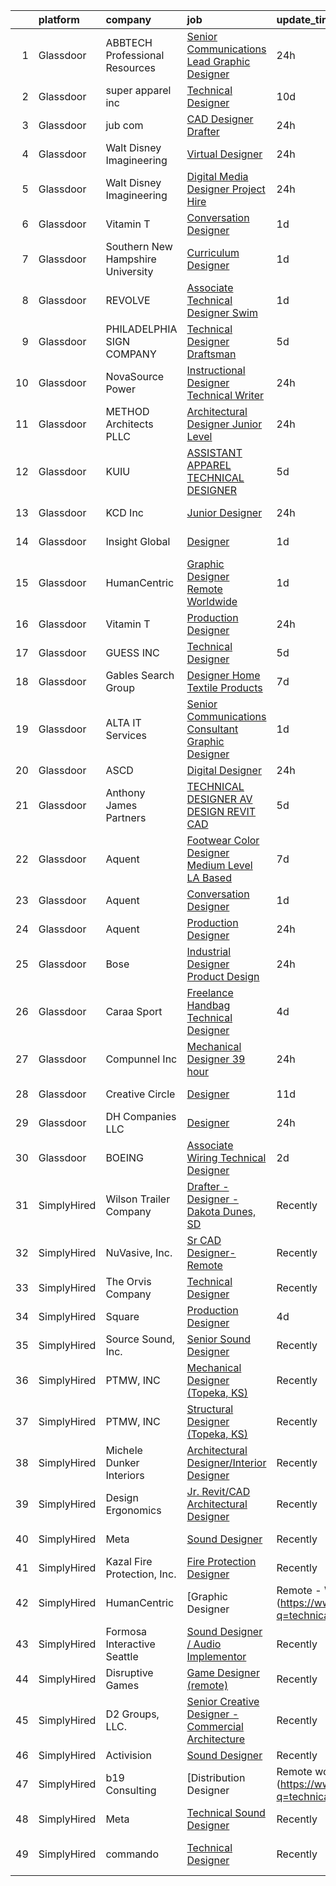

|    | platform    | company                           | job                                                                                                                                                                                                                                                                                                                                                                                                                                                                                                                                                                                                                                                                                                                                                                                                                                                                                                                                                                                                                   | update_time   | location                  |
|---:|:------------|:----------------------------------|:----------------------------------------------------------------------------------------------------------------------------------------------------------------------------------------------------------------------------------------------------------------------------------------------------------------------------------------------------------------------------------------------------------------------------------------------------------------------------------------------------------------------------------------------------------------------------------------------------------------------------------------------------------------------------------------------------------------------------------------------------------------------------------------------------------------------------------------------------------------------------------------------------------------------------------------------------------------------------------------------------------------------|:--------------|:--------------------------|
|  1 | Glassdoor   | ABBTECH Professional Resources    | [Senior Communications Lead Graphic Designer](https://www.glassdoor.com/partner/jobListing.htm?pos=117&ao=1110586&s=58&guid=0000018382f22fd0b332cd1395387361&src=GD_JOB_AD&t=SR&vt=w&ea=1&cs=1_edede117&cb=1664349253983&jobListingId=1008165673921&cpc=F4EED0218A761C36&jrtk=3-0-1ge1f4c02klvp801-1ge1f4c0f2ci2000-d026fb29a5b1f00a--6NYlbfkN0BAFTdPNIYcqsB-lW0akqYAEIi2ufsmtPIKdjDTsfmBwoWl4wwCKYIwbS3QWQ39Irm-ymTXg80v_ZE-I6NRMzILOmePiOLKZGp8TcYNkbYc0rFVsJijv6xdMvW_TK7bs0DNA7nG4qtL8MzQPSOhdF0DEcwlugzgeuYojzUepNiujQMe6BFNr53Tsq01wTqtEIkMJxhwh6VjrbXi622tHSRNq76YxiA4K361VbryDPtd-n0VvnBtckw2iO5ZUlkpDxUsFet6zS83azxKBZirXzaF5zjZJKJbfvVU9VGtxOonEGEQqq-Gk6XsqD1giQIY9y0t7aSARzuclSn-U2ku9QHD1g5x2BLurMDWzUwBrXqEIIJkOaMwK1x3Dv5dckRPjp9ysBtaex-zsSVlTNa8y6x3vXU3s2JnZa_pYmIOdD5QQ6F_zNxMGtpHUzeLlEI_el0TMCQNFwrMzx4p39AivKhwQbUl2gPxfSaEccwJPHnfIQAMVXFVm7SKW4KmSEECCdJ8SxoCB89uyhYdK1h7QtYn1c25cEkSaOw%3D)                                                                                                  | 24h           | Remote                    |
|  2 | Glassdoor   | super apparel inc                 | [Technical Designer](https://www.glassdoor.com/partner/jobListing.htm?pos=108&ao=1110586&s=58&guid=0000018382f22fd0b332cd1395387361&src=GD_JOB_AD&t=SR&vt=w&ea=1&cs=1_98e831c8&cb=1664349253981&jobListingId=1008146285118&cpc=F17331D9BECC482A&jrtk=3-0-1ge1f4c02klvp801-1ge1f4c0f2ci2000-86c4b8706e936ec3--6NYlbfkN0AZMDDE_rUF_4N9WIh4-MOWnm0nFfJ3ZxrBrHEqz_nk43ryiagCaAsvSBCAsP8IHVmwjEBUZdJ6KtHhsgTVR0I7-owHsuFvM2rL8Tscngvk4iPHg0ipyPoukRoh9OqYcViVSHQ9MNGIxMrFtPqpCYVLIU9GtjoUT3p278QQMwDZnPE8nHD37B0SLLAYzKvoTaX1Z_t7_1wHi-QSQrGWBAEfvMmFy7P8tCysNnVj8fU7AoARDEA6MBDJTpgh03UVPv-CbJcE-CU2T5AcrO25coGZfOTJuXz4V2AgplcL1hMuxMpbPmCkDWSU1AdpR6od1vAQe45BbjIHdOPB0rgJEfU4GVWQrlzO5tBizIP1LQNeYt_XBDlkZSVagmh4lQRbPRJ-2FAlR9d-nxis47IrsaKO47_EwGtaxicq1nQi816eRth_avrqP_rSLnLyBSJ4I59kMjVTO32cbgKftUfIGRvoJkAFHEop10xdz8QpxQoJ6ctrsSFYPE62pbGnPXIeBpo%3D)                                                                                                                                                           | 10d           | New York, NY              |
|  3 | Glassdoor   | jub com                           | [CAD Designer   Drafter](https://www.glassdoor.com/partner/jobListing.htm?pos=125&ao=1110586&s=58&guid=0000018382f22fd0b332cd1395387361&src=GD_JOB_AD&t=SR&vt=w&ea=1&cs=1_546b7ddc&cb=1664349253983&jobListingId=1008165061015&cpc=FB7E4A1762AE5BEC&jrtk=3-0-1ge1f4c02klvp801-1ge1f4c0f2ci2000-e3a903bf24d15a15--6NYlbfkN0D0ff9e8Lfwlpl5zGbQmpn59AL71QmFd7VKOAnfyjZzp5sdngV8WPgYe0dov1m7Y2n2UAiDsOQPGA7QctU3bz195l8ckFJFx0IZ65ef60wNqJJ8Vt0Xp48a7ybOl_DzvUtDbUH7Hk-B3zHMK1FZvd7CCkRNPgLnu1SZgHsAygYGpeRrnoH6y5S1hamICa2MPnZtXVuJIHip0PsZ8Pme8sBRpWKefkZzOong8mfZZkMxFYh5ETWt6Ps1PNdmwPlrFH7aOZ6-VDtJFKe66XIjTTu6QvfN0O3xdYe_59UDlGvF6M3VsP6iQQU4sUC0Skwhm_fHbyEOXSh0KZJQvFjfGU5EJpIclBqaHHtNmd2TdXHOO2q5G0wnBFEH_3UNOyC8VGyTbT5yi4tMcdUEu05qBeLanhPbUcP96M_bH7deYELE52jGFv8ImOUnOHH2wC4J-3lspFU8PGmBGwxso_OpTcRQH32noGwCI9kOHmSRnQrV9jqY8EEXTZuZ)                                                                                                                                                                     | 24h           | Reno, NV                  |
|  4 | Glassdoor   | Walt Disney Imagineering          | [Virtual Designer](https://www.glassdoor.com/partner/jobListing.htm?pos=103&ao=1110586&s=58&guid=0000018382f22fd0b332cd1395387361&src=GD_JOB_AD&t=SR&vt=w&cs=1_636628f7&cb=1664349253977&jobListingId=1008166578921&cpc=1CBFC3E34E2A31FF&jrtk=3-0-1ge1f4c02klvp801-1ge1f4c0f2ci2000-8598d7736d75d682--6NYlbfkN0DAFTyt7pbDCC2JPO79CSdi1dIb81yjczP5qsKcZIxgiYm3-7g-689UDqHItQTwke_abx65ZnQV8OQdVxaJfWLzG-eeLHKeMmhzuzfkwr8Xz5s2vePr0JSjBp4cXuP4Ijo5vEOQ90P5iHE25K7u1Yjtq3Ln_sC5-tmtmt-ceQEbn9cQZzFE6hxrkWYjM5Wh2NRb8Z6gwJZvo3DGEFfbYwdxusfaGRbmrHEXLH3TUqSbGlg-NMBWNQFDbwWC_OlMlHoLinhHxr0UkIvEprSGUMYmhZ_GJ7J67S0s6s-HVEQZMHYpvlmQdY73koqxXQk7zcXflmkhtiwBYFaZ8CRwP_sGdTPkgCF-1YrzuSM4Ga--1-avRy9ek3BUXxvPLbRSLYdJdOl3HhTRZcCfpX7LmquIcx3-YrutS1ILhJ93yv60iNiOtxOgfrppEp6De7YMFAg%3D)                                                                                                                                                                                                                                  | 24h           | Glendale, CA              |
|  5 | Glassdoor   | Walt Disney Imagineering          | [Digital Media Designer  Project Hire ](https://www.glassdoor.com/partner/jobListing.htm?pos=109&ao=1110586&s=58&guid=0000018382f22fd0b332cd1395387361&src=GD_JOB_AD&t=SR&vt=w&cs=1_ed113092&cb=1664349253981&jobListingId=1008166578930&cpc=155EB9D5185558AF&jrtk=3-0-1ge1f4c02klvp801-1ge1f4c0f2ci2000-25d78180e5fb48cd--6NYlbfkN0DAFTyt7pbDCC2JPO79CSdi1dIb81yjczP5qsKcZIxgiYm3-7g-689UDqHItQTwke_abx65ZnQV8NFndmNQWQfJtPnuOqwFxANSRgZ1qREKPwfcDc1c7zchwau4Sh-xVRcWcLbfvz1wjOMjiX8ITCGj3pIUxe-LAYSJRYgK6uIVfHFlrubSSKO71UYfL2gtp3J526vB3S4UJWvLKKT832dTWLhBv2ph3JaypaZrg4AH76xlC1tUyh1cKolp3GqaLU0Cnh2LJ8IsNUtLYjXGRbtt_UU4IGU35ERN4tOku6K17OsNcKc6IAhUmg8mHonOXC7wCP5RW8OU4LnJatE910-jlGN3mwwIYRE1L8u_Dqx6frXa9MEgn7_zyz10qc2iHiAPYnli0VZXJo1Q7SKz-QeNK6e7EwnNIcyaq9CyEC1QkvRysc-ED5XRkwClechRWLA%3D)                                                                                                                                                                                                             | 24h           | Glendale, CA              |
|  6 | Glassdoor   | Vitamin T                         | [Conversation Designer](https://www.glassdoor.com/partner/jobListing.htm?pos=119&ao=1110586&s=58&guid=0000018382f22fd0b332cd1395387361&src=GD_JOB_AD&t=SR&vt=w&cs=1_65700cbe&cb=1664349253983&jobListingId=1008163730949&cpc=F41FEAB56D215062&jrtk=3-0-1ge1f4c02klvp801-1ge1f4c0f2ci2000-ae6cdf7713c88358--6NYlbfkN0DMrcEu7yrtATojKJA7cEzGQ3FdRGWLh0CZQInL4ECGI6k5tN82kdM0OKoro5eXmjr0Egey8sO2PhY2xY82GxfeKBbCBRkiTU8GK5VoQh0aCGFbb9uZt0UBtSenTLcmOpkotlovVQH_vW34hZ4ZBtorfOB8i7N64CORTKz9UWq4zZHmCPX8oAYezatJoVN1oiSug1TWSQJlr_yi_-yA1JyefzVCQb8BpNj9h2Ne6dXaQktoFjCKKgrq1gCqKVinZrTOBk6f529FKiE24OiONh-5byxRq0IS_pjIpmNdsgGDgBJ4mrQjMW8Nbpc8obUP01jrMvsiZO7af5wouEVdAhscheBE5Aq7oGasv1B6tLqFxevbxWfPJPFiO-68hE6wKQKQRXFsN0jtlQlMY-CWPw5SiMOO1Aer-sD-szubAZa2M8je9yAIoqLFg8oWuFhh2T7Bz61oY4RriXN7KxH9CgpIvNauCNv26-mm5grDvOqA9Q%3D%3D)                                                                                                                                                                               | 1d            | Remote                    |
|  7 | Glassdoor   | Southern New Hampshire University | [Curriculum Designer](https://www.glassdoor.com/partner/jobListing.htm?pos=130&ao=1136043&s=58&guid=0000018382f22fd0b332cd1395387361&src=GD_JOB_AD&t=SR&vt=w&cs=1_fb979a3f&cb=1664349253984&jobListingId=1008163267724&jrtk=3-0-1ge1f4c02klvp801-1ge1f4c0f2ci2000-3c4bb9bb196c5060-)                                                                                                                                                                                                                                                                                                                                                                                                                                                                                                                                                                                                                                                                                                                                  | 1d            | Remote                    |
|  8 | Glassdoor   | REVOLVE                           | [Associate Technical Designer  Swim ](https://www.glassdoor.com/partner/jobListing.htm?pos=127&ao=1136043&s=58&guid=0000018382f22fd0b332cd1395387361&src=GD_JOB_AD&t=SR&vt=w&ea=1&cs=1_2e8a7dea&cb=1664349253983&jobListingId=1008164183655&jrtk=3-0-1ge1f4c02klvp801-1ge1f4c0f2ci2000-cc3d565345d5fdc2-)                                                                                                                                                                                                                                                                                                                                                                                                                                                                                                                                                                                                                                                                                                             | 1d            | Los Angeles, CA           |
|  9 | Glassdoor   | PHILADELPHIA SIGN COMPANY         | [Technical Designer Draftsman](https://www.glassdoor.com/partner/jobListing.htm?pos=102&ao=1110586&s=58&guid=0000018382f22fd0b332cd1395387361&src=GD_JOB_AD&t=SR&vt=w&ea=1&cs=1_f91f766c&cb=1664349253977&jobListingId=1008156585365&cpc=328097CF308554EF&jrtk=3-0-1ge1f4c02klvp801-1ge1f4c0f2ci2000-b2e04bd5f34bc35f--6NYlbfkN0BBGG9LMNqL16EzDx9S3nKk4b6IwprgSJginr0DZD_oW3LpRtTNiygc8kRx4cxyPxYBaJGnRcfLletCwwb2QC9OHIhZhhIVYshzkb9YiE8lO-4ceuiF-0KU7pP6e6KXbnpyjT818TB9YOJ7TuPSjKk8VZg3Er1mpfroqeJi3-TQLq2_mp6k6wGauLKH7g0w7uRM9nOF1pZVcTS0X5ERlIzB9KgaA3vpOmw1siSEUgNcOfipeZVogIHLCeKtkgERZbSgwYNCsxONgAHiK4Hk1-95a0eKd2YMr1WAata3Huxs39hgpaBIyeS3VyPtygBwRVQxdVjJV9szc0f75lGrSKKvqSgzmM790IeAlHSApubguQg5VGHigeoU46lYR0xPgr1zAfDg1zR7yoSbV2Su534DrUV23MtdzxKO9VjgDFsQatqyqivAsjENwM3-g5JsSAmwgboMCJhpzrWutWu3CMzkHAFQo_7gQT2STMdwi-8bDS145tVNn1PY763OYVePGQcQkvcU8eoCNEJ9qAMh0Q9-)                                                                                                                               | 5d            | Palmyra, NJ               |
| 10 | Glassdoor   | NovaSource Power                  | [Instructional Designer   Technical Writer](https://www.glassdoor.com/partner/jobListing.htm?pos=123&ao=1110586&s=58&guid=0000018382f22fd0b332cd1395387361&src=GD_JOB_AD&t=SR&vt=w&ea=1&cs=1_d19aca31&cb=1664349253983&jobListingId=1008165061111&cpc=6FC5BA77C9A4CD78&jrtk=3-0-1ge1f4c02klvp801-1ge1f4c0f2ci2000-a3c386ca72f933e9--6NYlbfkN0D0ff9e8Lfwlpl5zGbQmpn59AL71QmFd7VKOAnfyjZzp5sdngV8WPgYe0dov1m7Y2n2UAiDsOQPGBVOcE-SruxV-oRJ3kweKGKULQZKgBqGNKTy2ZYh8hQg50zP-KK6RJV3-XYzn85iePs0oBKAdsZ-j5i2YhC1vHXx5r2brgRRkfOp7R30SHaF4LQwCOunHm1agLThXxbp9BxBWDbW4IJKV2KnLrI7kPs5RgRaaO0NvvFjy4nmXllXUDexW8w3j-X_f1oMYUFakVFGJ8cVMUS_qe7WnxcG1Qw2aOFMaZa-t0XWLsOyEV8Q_VHJvamXDRrgQ6cyL1qBo5TCG9K8-1gd3H3yHiOYxc3jVyqDgmVndXx77hqa_Wmo64yoD2D65Z-wf3WvWyO_42IJ7gyycUxjs8cVZiBbdBzzlY7eEKf8d4gdsatRIGVv-zvjTyIMnpJqg1GAwglVewg0YjPhRWIiqi1cYYRyFvZB5tQ2cogViHxPvHs0gr6j)                                                                                                                                                  | 24h           | Sacramento, CA            |
| 11 | Glassdoor   | METHOD Architects  PLLC           | [Architectural Designer   Junior Level](https://www.glassdoor.com/partner/jobListing.htm?pos=107&ao=1110586&s=58&guid=0000018382f22fd0b332cd1395387361&src=GD_JOB_AD&t=SR&vt=w&ea=1&cs=1_8ee74121&cb=1664349253980&jobListingId=1008165302403&cpc=FDA93C03AE7AED37&jrtk=3-0-1ge1f4c02klvp801-1ge1f4c0f2ci2000-f9dce6c78ba47d22--6NYlbfkN0CO3DEfAY9A68AIVwcxeRGvQUfeLcLgbZIyCfLEHxv2SRUguGQXX01tUzENjghuhaQHQuA7KkMCqbvHtt6pqHIQQT6og5MPzlZ_kzal7oTMeoRhvxRx0zTISGet1tqd_zCozlq_F1wPdSktW57OBvqQPerhuNmfKO-sVgu6iaFQ-nnb0RbS8hEShM3_Stgp9dVxko3TAuXIIMokFEWywBYLTjalA1_-4XkkFTnmpMxhIqEEpCDJ9gI8zvn8fHndYMgs6xlCNCcgzM07ffHdunhYYpYn48QB_U2mVZZZQ25PGEmXvQ1j0q6DAwGBQElfC0AGw74y61-jVarTtMjp346vGsTi3QA6TkfzGThfj7y6C6CyKf3M6Jhc8jVf3sfs1d0oEy9rwyFjBPrR6Z7TlgnO9uuF-zhIrj5zmgoRcq45r1j2horl3AoMXReBmTorBLu3AqTqm5vyYo6chZFLXIAw25JcAsgVPoWaqRlgN5z4oZw5qk1vhkPlQxrdGtneUIPLC4C9Z2Weig%3D%3D)                                                                                                                          | 24h           | New York, NY              |
| 12 | Glassdoor   | KUIU                              | [ASSISTANT APPAREL TECHNICAL DESIGNER](https://www.glassdoor.com/partner/jobListing.htm?pos=101&ao=1110586&s=58&guid=0000018382f22fd0b332cd1395387361&src=GD_JOB_AD&t=SR&vt=w&ea=1&cs=1_a192bdb1&cb=1664349253977&jobListingId=1008156938904&cpc=EEDA50C5AC71715C&jrtk=3-0-1ge1f4c02klvp801-1ge1f4c0f2ci2000-9251b95ea68cdca2--6NYlbfkN0AtlW_omU2Xx3W-19HQ_drmTKCWebiHnmA5lS5PDL5G8X9TJvUzwkz5gXja0zlbcDD8VuoJakzVRmFD0mGEqr40asENITrfcTXGv57OJVJjXx2fyOKmucK-kofRM-q0mVTP0j5UV3uI4upqWJ8WkeZ-5FAM2zWMhlJjWDWFAi0PPHDELKB4kHK8xz5sK66acBOYc4uDcJT92bi__Uwda3ZMF9BBrrFjYtBrkfo8j2bSHCc4lKEGQDFlo8Opn55zXpbN0AM4rQTnM9TonlU19pkmjAcCj4xAdRnH0oIqDe8zgCgaoGUZYzCedsBTp3yoKpVbsDZJ3w1AdpsAjJsVQ5do10mhNCcSA842nM9cWdmQTE9ffC8BTloCfkCDqxaB2_ONvYU7fg-YMQyKsDzEnk0eUHqB3TDwkOP4MokIgx4nS4d3dhJ8SxCP2KgtaLQFWdk-9dQfrmgdHuPwsZzC2VPg6JIJAioi5CxOgKeybF5t0GqCsm6yd3W4D_IG5cV7Ugz5AvXrnND4Sf4vlpykrPdQfZcaoqlIm3Q%3D)                                                                                                         | 5d            | Dixon, CA                 |
| 13 | Glassdoor   | KCD  Inc                          | [Junior Designer](https://www.glassdoor.com/partner/jobListing.htm?pos=129&ao=1136043&s=58&guid=0000018382f22fd0b332cd1395387361&src=GD_JOB_AD&t=SR&vt=w&ea=1&cs=1_37529bd5&cb=1664349253984&jobListingId=1008166297498&jrtk=3-0-1ge1f4c02klvp801-1ge1f4c0f2ci2000-a6248765106b541b-)                                                                                                                                                                                                                                                                                                                                                                                                                                                                                                                                                                                                                                                                                                                                 | 24h           | New York, NY              |
| 14 | Glassdoor   | Insight Global                    | [Designer](https://www.glassdoor.com/partner/jobListing.htm?pos=120&ao=1110586&s=58&guid=0000018382f22fd0b332cd1395387361&src=GD_JOB_AD&t=SR&vt=w&cs=1_95e94e9f&cb=1664349253983&jobListingId=1008162777282&cpc=8795CF9063CD573D&jrtk=3-0-1ge1f4c02klvp801-1ge1f4c0f2ci2000-1938d15724ccccd7--6NYlbfkN0BKkHZu3wF05EeDimN_p6sYpKCMArvwa95YdH7UpkaBCqc7l59ErwqcmBgkDtjqpj488kTjMOe3LJ2Xk0q-ZuUc64BeJkyZ4CppUA-KRlEzBeTZ4Y0orKKzr2yHNBQKbBg6sK3iVqQ-U0-lAC8FmDNO1kKC62wBwbI-ZKobwClBmbivVpbxQz2tpqlxTvUza9YHpNjXBoSYPl3dqx2iVn8_lWRDi5Df_rzRub21ZX9E_W68qo6s3UqXh1j6Rfm2JLulipbxMoMddoWq42Qr17L5rhzLrCgK2BD46ZM-wdiD2DgTI1Mub535C2kymRrtDm77NsvBKUAhWCrcIMiMmTxmqiy6cisrqyQXgAw358BVE3hY1vSJmwHalFQBmM9aTWJzTqty1xJWbStU3okzXxr5epAuRURdylHL1ZF6O9U688Iahi12gphZvlkTylAB0T2s7KTu-QGZ3ZuBGtr9RVVh4C12mdU_jPRNxH_ax93-Fe31svGimK8l)                                                                                                                                                                                        | 1d            | Auburn Hills, MI          |
| 15 | Glassdoor   | HumanCentric                      | [Graphic Designer   Remote   Worldwide](https://www.glassdoor.com/partner/jobListing.htm?pos=126&ao=1136043&s=58&guid=0000018382f22fd0b332cd1395387361&src=GD_JOB_AD&t=SR&vt=w&ea=1&cs=1_27d0f91a&cb=1664349253983&jobListingId=1008163326943&jrtk=3-0-1ge1f4c02klvp801-1ge1f4c0f2ci2000-e513657ab4d43338-)                                                                                                                                                                                                                                                                                                                                                                                                                                                                                                                                                                                                                                                                                                           | 1d            | Remote                    |
| 16 | Glassdoor   | Vitamin T                         | [Production Designer](https://www.glassdoor.com/partner/jobListing.htm?pos=113&ao=1110586&s=58&guid=0000018382f22fd0b332cd1395387361&src=GD_JOB_AD&t=SR&vt=w&cs=1_d3fa2a29&cb=1664349253982&jobListingId=1008165450947&cpc=F41FEAB56D215062&jrtk=3-0-1ge1f4c02klvp801-1ge1f4c0f2ci2000-dbf633c70b466d27--6NYlbfkN0DMrcEu7yrtATojKJA7cEzGQ3FdRGWLh0CZQInL4ECGI6k5tN82kdM0OKoro5eXmjpTRpKhjqEk3NYjrw84Bxaj4pWMIlmVsfJVhfSZ5YagtVBYc1TX99M9RszaF2iIPrsNqc7ScS9D_AeA32xnZhyiutktCSYhNmuSTt-OP4YxT-Qdks2ofn-SPP4uVoSSPD-8IwQ1JmjYo62FmmTftU_LfbAv8nqCxbU_0HRVYnl8j2xKqQXz6nDu55qNcKPJ4-SrlZ1U8HRlAL8eWC95f4pEVXrlFH1wp7Jd95tgnbR5qrEx4JTcXiuwIewtTh-4bp8dfPIBcWXCPgeUkSueiPonI3pDL3nv3jYXic-My4ZwEkFb03lRzifCKm9mpNgM7GMx2kftWumY9mRp71LzrTNZcAk59v6rz3bht62FW000S6x4CJ38gbd_a79UPZEo3M3Y_jYpU9mbebquibf7oqrjXXpwIIaObmrDbmPdEsbHyw%3D%3D)                                                                                                                                                                                 | 24h           | Remote                    |
| 17 | Glassdoor   | GUESS   INC                       | [Technical Designer](https://www.glassdoor.com/partner/jobListing.htm?pos=124&ao=1136043&s=58&guid=0000018382f22fd0b332cd1395387361&src=GD_JOB_AD&t=SR&vt=w&cs=1_5746fa22&cb=1664349253983&jobListingId=1008156970188&jrtk=3-0-1ge1f4c02klvp801-1ge1f4c0f2ci2000-76e42caffd57fd27-)                                                                                                                                                                                                                                                                                                                                                                                                                                                                                                                                                                                                                                                                                                                                   | 5d            | Los Angeles, CA           |
| 18 | Glassdoor   | Gables Search Group               | [Designer   Home Textile Products](https://www.glassdoor.com/partner/jobListing.htm?pos=116&ao=1110586&s=58&guid=0000018382f22fd0b332cd1395387361&src=GD_JOB_AD&t=SR&vt=w&ea=1&cs=1_92ee7f14&cb=1664349253983&jobListingId=1008151473827&cpc=A65DF3A704A48F9B&jrtk=3-0-1ge1f4c02klvp801-1ge1f4c0f2ci2000-8de9e0bb377ea1f4--6NYlbfkN0CZ1lEuAv6jxF-3oHFcpaf0lR-C2BPOLpDOrJR7xrRNgVUCVNy30M80NEN6Thl85oy6-qBvR_XrTEgOr2Uos0PyX9Z123564ICIw1dqp2aDe8C9RZRZoiTtK1PbvVpYgFvQYie-TR4Z_fmI5Sby56iXk--KvA8JI84On7Y4RqswUhbMuXklCO6pQiw-h8v7sMPPvuDlIhKhBk769ZZfHQQ5VxPSHAj0VnqMkfUDvF5QoSqWfZHcunEPydAGUXfqa8K9KgPQ_3G7IB5E4LUTyxer8hl6_7wZO1Uw4E_pzgH79apfi11__SHAAL8wRomfgxUABajwKLKbv5LiAErx4ptL9vJvRcdgNW2FgrejXc04a6CUgSrHnwnGQ88QKBlWI5Y_YjnOqHrY0GYTJRGvptPlYvW-_ITlpX_CmbfUVw5GGp2ESapKDh6WTwIvbtCINT-PIzxYAaMvAscU4K5NSpkYkibHWSjkNHmXfllrifopvGR3PFGLFtrPgL2p64h_FDyFsdFkluMh6sCdZj23vnQKuy3Y4FruSxpOwjcRObiRxQoUuofsv2KwGHlMQGSd2xo%3D)                                                                             | 7d            | New York, NY              |
| 19 | Glassdoor   | ALTA IT Services                  | [Senior Communications Consultant Graphic Designer](https://www.glassdoor.com/partner/jobListing.htm?pos=121&ao=1110586&s=58&guid=0000018382f22fd0b332cd1395387361&src=GD_JOB_AD&t=SR&vt=w&cs=1_59c140a3&cb=1664349253983&jobListingId=1008163285236&cpc=9908D8D4413DBB8A&jrtk=3-0-1ge1f4c02klvp801-1ge1f4c0f2ci2000-1d5b542ba3d6d2db--6NYlbfkN0AXtvPDqDev6liskt-h_3vAUEMM26GmMOlWYCAn-kvNiXTWhOpXUsJAjGAig0pzkva2CAvqdYPAC-VGIwk58p0vFaUtMd9MoqFsTodKlnuJMiV-dHGdCEQ8fEVcg3hGsnjErAQd1hZ_CpTHUCynDR5YcZ5g96zrWz7VevZ8J-KjLnbe7jwzJ9g7xbdSVs2dWmihvdvSGrvpfxsf5Oz5lXgMwUQfKok9Ktyik0zHR929Se0csGmDi2OpQsWJRt_9qURsHwBK7kzP0Yow_324d_HzvbD3o8fXvGQawnnPJvMeuWUB-oXcogNMP4oX7Dt8H9lgK-ssiYL9w4wsvghy99USK6INlCO68crJ1pE-d-Eo-pKARAtXxWAhykL5jYm3yxiODntXcuGMtANmOGmb0R5WRgnd95g_vuQwYcl92ELwKXaIBM23FpS958V2TkQOCfnjFOh7JWxfIm6A2NaCqzA_Xf1DpE5SWKA6Ov1_QPLV09JOXJcWxBdyCpSurhrHrX25Zfgs45zzs4Nq-uUlx9gfb81yFGgDyJ5e2n05CHsCfeobRyDKMnURpC_0GBMJA1EH7xofTY86xXtzUClXCmulxlDmJORFveG-30oU4pj1eccG6kITXVtSTgNHxq8Evxw%3D) | 1d            | Herndon, VA               |
| 20 | Glassdoor   | ASCD                              | [Digital Designer](https://www.glassdoor.com/partner/jobListing.htm?pos=106&ao=1110586&s=58&guid=0000018382f22fd0b332cd1395387361&src=GD_JOB_AD&t=SR&vt=w&ea=1&cs=1_b5d7560c&cb=1664349253980&jobListingId=1008165735144&cpc=48B9F4758953335C&jrtk=3-0-1ge1f4c02klvp801-1ge1f4c0f2ci2000-1ac091b486338562--6NYlbfkN0AY4guaBc_odNxnJHTncvfwFu86WvDwtbc_K-gSZc1x5MVioGHhmspAcU0hc-6v10Q31IDYtf04u9GRbV63ByNsA2Q7XqQLxT6y0P9KYSEHYYlpOE5leemi_b9fFdkYUZHEqz1Wku0I9T2vxvv-_gdcpaC4eaO_PsqLsdwlMUHwdX5sf0z35_dRnA2oij_nepteUtGYffl_dKZ_sEAHeDtb6nBi2808Rupr6eyhcTfMoJn9DSkzm7_iIdaIvnUNEWtwWksHiHgOgtUthnMBl0iQ5-TX6DSEDHPvA7Q1XCUcBZMsTMRUMo9F14Wlb1NhPfwFEM4PHWEO4_S6OsFnDacu_t05_3jEewEJ1Zk4KxFatVT_1QuDFQEvdLbF6WVgNvVVNN5dtxUI8NDsXKTCZzeKyIpbQ3EWW2RYFK2Z6UVR-uMWUoOOu5420wVbVBL2wu9iMzCT8RQMY0vc115GzaJ_aWN6OYyIXTyeDJoWM_HFaS9eQnnazICeucP4u0kQQwJnwlLs23bVEQ%3D%3D)                                                                                                                                               | 24h           | Remote                    |
| 21 | Glassdoor   | Anthony James Partners            | [TECHNICAL DESIGNER  AV DESIGN    REVIT   CAD](https://www.glassdoor.com/partner/jobListing.htm?pos=111&ao=1110586&s=58&guid=0000018382f22fd0b332cd1395387361&src=GD_JOB_AD&t=SR&vt=w&ea=1&cs=1_9a9fb179&cb=1664349253982&jobListingId=1008156846454&cpc=47CFDC01B3F81FAC&jrtk=3-0-1ge1f4c02klvp801-1ge1f4c0f2ci2000-4e4ff46551c44c9c--6NYlbfkN0DROSrv34Jk2zQhZijQsDnd00-vWfWRvGJlNk1lx3O-5QfQfbpW_0r-xuzy2v8bRwWw0oGxG2t78MdhC3nOHI-NaeHjZZliCwloy-0CbQbt5uvWw06Fsc-wswcl8olXaKl5kSW5p2vfYg7ckq1YZW2h7bZfy5rgSSg7mekuHgE44keEqzyC49gevr6SirqkYTKIAmlvvgo1XN6G3l04NI1XTBOoVnzleQ580m-OpkgS2_zGUvVwaeLt2f8xtEQ05S1ZTVWeNHtDuDqGksVrVcfUSHlIOFUdxYm_nYvJlwEo_uGZyy7W_wqjyLLs7IOrMVN2XZScYx8mi2C-aM2_JWi5_hG0wm0wc7_ugJ2C785wVnhejGeLH1mQSJg-MQFhBPMZJzQO04-kGl-YxPSxMLSnzoDwWJfdlpDuRWr4CWdvB73jNp2IlMIdE1wWYd4yaEOGxR_tCXzTjnF4OTR8X9U3igHfNpIM8tvuUCvfMlWuk3RiBEQXk4yCE_nXCYt5NZe87EGgOOQnCOxwV9C9FZj5)                                                                                                               | 5d            | Remote                    |
| 22 | Glassdoor   | Aquent                            | [Footwear   Color Designer   Medium Level    LA Based](https://www.glassdoor.com/partner/jobListing.htm?pos=122&ao=1110586&s=58&guid=0000018382f22fd0b332cd1395387361&src=GD_JOB_AD&t=SR&vt=w&cs=1_602a7125&cb=1664349253983&jobListingId=1008151883831&cpc=9908D8D4413DBB8A&jrtk=3-0-1ge1f4c02klvp801-1ge1f4c0f2ci2000-7407ec425a42aa4b--6NYlbfkN0DMrcEu7yrtATojKJA7cEzGQ3FdRGWLh0CZQInL4ECGI9gD0Wolx9R2v-Aex0-GK07cSBnfUszu2NBaZ2pUOrPHqSjPf1KeCwUwpdYfPOKo6XlTes7f7AQnSw9lOqJ81wBtmscPnWwi897v17l6dXh-ez0ylwcF_nkhE8OaDPiYKP4NbsCQtlbjg9TzegnXe00--EytlmRqLpwCUrh1OaqQ3CZSJLj9FCRWZhMWQMa3nWpD23tEyBMMxE8PQmchXUikBq1degErFNgApwdpOddqIz4p5GhugevauoDAY7avXM0-3YiTqCHUok2wz7YaTs1dFyg4Xiqe3l4sUT6wYsW_x5PrZreopJZjKa8YCWHYaEdoGgdT8r4QXHaJVAIXE9mWAZqbjnKVRMbXECN7FHEWvxR8I3Zz6nXcwJ4sRLAKa6s1i8sQ4M0VHxvW_vro5bBSOmi6evsPHQ%3D%3D)                                                                                                                                                                                | 7d            | Los Angeles, CA           |
| 23 | Glassdoor   | Aquent                            | [Conversation Designer](https://www.glassdoor.com/partner/jobListing.htm?pos=115&ao=1110586&s=58&guid=0000018382f22fd0b332cd1395387361&src=GD_JOB_AD&t=SR&vt=w&cs=1_b81b1663&cb=1664349253982&jobListingId=1008163777472&cpc=3BA4CE39D5B5DEF5&jrtk=3-0-1ge1f4c02klvp801-1ge1f4c0f2ci2000-c9051f782411d665--6NYlbfkN0DMrcEu7yrtATojKJA7cEzGQ3FdRGWLh0CZQInL4ECGI9gD0Wolx9R2EDT7B77c2cTGzWquZTsTVFBW-PhPLvr7JZC5WuhadUs_UNhMqfmGXKq8BNYKoGlCicMfOyCERHY12As2BK4hg374rKwCLTaiBIGf1EtQ-LUDKr2hBZQf49sGPixJk2N-8Hjoy9zYzmyhwI3Kv-OXvp7Pr2HkwFNE1-CLpOz9sscgZPQxjnik0Y0biEv2AyMhbDtG7P2zJ15A8gIvO0W9Pls1n7HZOpwzbnIXAF5bM7jnMP1pCoUAIZ5l87bNU1xlw5kEDnRXLYhFFjzovi2DWErobc1YmmmLGEolNpRIlfB-4uh2I7s6lhe4OWrtdHf3zRdyqdXcVDjVOLLFY5vMRS_ITkVLBzXDfEn8oQ67W0PHdE4ZuiSYuZ-SAfgLlh-IyCWtvmjk5uQ1NtU7Yn8FIwU_AJtHm6YN)                                                                                                                                                                                                           | 1d            | Remote                    |
| 24 | Glassdoor   | Aquent                            | [Production Designer](https://www.glassdoor.com/partner/jobListing.htm?pos=112&ao=1110586&s=58&guid=0000018382f22fd0b332cd1395387361&src=GD_JOB_AD&t=SR&vt=w&cs=1_5bc8fcb0&cb=1664349253982&jobListingId=1008165513623&cpc=3BA4CE39D5B5DEF5&jrtk=3-0-1ge1f4c02klvp801-1ge1f4c0f2ci2000-4e2cbfb787b713da--6NYlbfkN0DMrcEu7yrtATojKJA7cEzGQ3FdRGWLh0CZQInL4ECGI9gD0Wolx9R2EDT7B77c2cQnWZfX4xuKjXk7bZWaP4wr4jXUu_ca5UdQzin5VO65kX13FK7fnUJh1CrlcCV1zDONrc1dzlWHCfyrvGqsRpcWmaxmx1jM451YO_rlRToBYertAP6WiYvzOOzeT19krd-8uWqgaCwSAGOgN7eXuVG8jmtHxnNhPjHXYQ-mdnSYjdAsZL_LNvFs7hJ8-wt2krzjfSSMN66k9srRSzWQC-t3UXQdmuBysXRUJfHi5kOonxZcYc_kWTvSz4ylr-jHoL4q6oNwOYO5qEaPjmV4h_pj3IXG5x2ZwqFzmta1GI-PZ68jyqtLyqxtO71wW0RqGTEVTxnRsPMEEXaPhKLpl-5cusM-dY2HNGgr8PUNYWl_x2X0f9xvRYhf1UEIgSSVO00au0X5PX-fGhw2MXrjmPdrqjra1wYggPc%3D)                                                                                                                                                                                               | 24h           | Remote                    |
| 25 | Glassdoor   | Bose                              | [Industrial Designer   Product Design](https://www.glassdoor.com/partner/jobListing.htm?pos=128&ao=1136043&s=58&guid=0000018382f22fd0b332cd1395387361&src=GD_JOB_AD&t=SR&vt=w&cs=1_d76c0252&cb=1664349253983&jobListingId=1008165078786&jrtk=3-0-1ge1f4c02klvp801-1ge1f4c0f2ci2000-10650a6c080598d6-)                                                                                                                                                                                                                                                                                                                                                                                                                                                                                                                                                                                                                                                                                                                 | 24h           | Framingham, MA            |
| 26 | Glassdoor   | Caraa Sport                       | [Freelance Handbag Technical Designer](https://www.glassdoor.com/partner/jobListing.htm?pos=104&ao=1110586&s=58&guid=0000018382f22fd0b332cd1395387361&src=GD_JOB_AD&t=SR&vt=w&ea=1&cs=1_60ad4865&cb=1664349253979&jobListingId=1008158545074&cpc=E1C07D31E98CBB16&jrtk=3-0-1ge1f4c02klvp801-1ge1f4c0f2ci2000-147fb6be78e8cdea--6NYlbfkN0BKI1D9Di4JUmaWSlprJZp2QiygpNTfhFcTQDxu-IUMIueuQsIO9BY7FQFzoFjnToYW3u2XfNBy6oI-oOWu7o2nwcHismEdvPyVw3jTDmldSQ_BYZykVbOYWItnPFMwhq0r0E2H-iSJVMR0U8235tBRzpKi9TwisfEgMPjDwa20vMgyigaQZL_7LouNkJHp6WOF_29MJizYAaF5wImV6zMXyBqaAhBjMtl5LI1v2ifnYs0rdgNfmAlxCEmGDK8DlGOp02c3CyJLtjz7RStfIge51-_TBwgop0qUCrturzMubDzNhgpExXUhKpBgMK3HE4vSKOPDpW5FHGSGeOoqLcvUuKsC1vNV-q3kEt7ccBQq1NcSE_jtICM4wYCtLCOjN_qK_UMb7FyRcnDJ9n1aWrvE-xWxlohZCCZq-5M8ItFDN2e2yt-y0tJuSbaTd-35HhRl-WCOQubcqmHck3QBZgVuWfjfwLThdlWX3euOjd1oVbN4wGnIXITffMGTo5dZ-8Kz-pK0Ay-_H-Qwb7hZY7cyq2MxOuLMPfo%3D)                                                                                                         | 4d            | New York, NY              |
| 27 | Glassdoor   | Compunnel Inc                     | [Mechanical Designer    39 hour](https://www.glassdoor.com/partner/jobListing.htm?pos=114&ao=1110586&s=58&guid=0000018382f22fd0b332cd1395387361&src=GD_JOB_AD&t=SR&vt=w&ea=1&cs=1_cf4e6bb3&cb=1664349253982&jobListingId=1008165286434&cpc=FD1C1DA32C38CFA7&jrtk=3-0-1ge1f4c02klvp801-1ge1f4c0f2ci2000-98a8a0715f99cd5f--6NYlbfkN0DU7hgtDhmC-fI0i-N7DqaBmluWfFdS70gHoSazL13xmfA5giKGFFBhT06miOrRQjRzKrOW4Fh5L8bZaMMIxKsBt_OhuVkbYe27i3JY11q5ksgJKXmiuD1hul_Xd2QofxEoF8JDLLIkG2W1j-y9P6vaZs8KEIooI8oAbP8LXy3EGG9PnlEmNARE-QORmDJl0MhlObwPOBfAavR-uPu7XFO-cnDQ9itqHLXQHgrSXldqvi_VzV9BwiqQ9AvREriK3hEO9pwQVlk6GHvBhOycWpR93-kEtn1CCCTuRA-ZStFtBIv5Kc9LEmx9PEl8Qvh0GyvIgyKsZkFEOEXsotjX6TJlHsVZAWVu5sAEyhFMTEOPyKKZD2HiVN6iR2OkdSGGJI8Do4kyoM5hImA3MmCFSRB9Rn2hZnDq5Xw-Gy-d_6DL2Jb08swgJVSPTlIrwS0rKLSqNrr8gfa8OhA4Ox0_Ve1BNStyZXemWozT_gGv-jNLJXpZaAfwshqv62jWoOMyuSZdzKskHd_d7AWqRakMseeAemagmjch7X4%3D)                                                                                                               | 24h           | Corning, NY               |
| 28 | Glassdoor   | Creative Circle                   | [Designer](https://www.glassdoor.com/partner/jobListing.htm?pos=118&ao=1110586&s=58&guid=0000018382f22fd0b332cd1395387361&src=GD_JOB_AD&t=SR&vt=w&cs=1_ea7f6b13&cb=1664349253983&jobListingId=1008144517331&cpc=B076152010A3B66C&jrtk=3-0-1ge1f4c02klvp801-1ge1f4c0f2ci2000-fc54090f1401c515--6NYlbfkN0BPwlZa85gbT4Q3XYQoU_uQn0Qmw9zd_9UNfmcwtqAVud1yvyq1Z4UAlx1bxhDUi3LuBVMTbjX0iXwlY34hshWzzSRRQONS3DELZ3xug_J0ozEyb-xHnRLHQWafC19QhdP-pm04OE-k2zgVk33kqqqpi33IU5I47UU3bwS5585UYOmgKKRLIuqLExP4TKnPpiP5Knigx1PsIItf-iren3TlTsY0o5hp7py6qH_fTdBXuDDmVuu0b2guXxhitXbzpY64jsbvYnehiuvTutwyVqVFWIKeuaFwA1P9BEvyoyzwI4TSD_RS4FRHnDgwXFW22u9f5MbMkQTMW3ECo24kzglOsAPqZeE4Mi2iqIxq7j-bi-isrh_-9mIunvxTlRth639-KyT_7XlPWkD0TR3KrCMO1ZNfvc63Yyw3kHHrEJ0iBbteMmgmuN6x2oylA531MBv_On5yCPzu5xPn0-PXM75R1LwRm_aiWWo9e6z3vCOJ6yS0yj7y-jt8ndzrsMn6clyPv7cwdTQzrmOxLEnKAYRX)                                                                                                                                                        | 11d           | Menlo Park, CA            |
| 29 | Glassdoor   | DH Companies  LLC                 | [Designer](https://www.glassdoor.com/partner/jobListing.htm?pos=105&ao=1110586&s=58&guid=0000018382f22fd0b332cd1395387361&src=GD_JOB_AD&t=SR&vt=w&ea=1&cs=1_e7afbea2&cb=1664349253980&jobListingId=1008165162959&cpc=CBEBA1A9D941894A&jrtk=3-0-1ge1f4c02klvp801-1ge1f4c0f2ci2000-2b4a1849a921b234--6NYlbfkN0A953Z9EfJZc5Z9y7Wb0NkuJO-5BBnqXCJSieP3bN3oT0yhRhApRHWs-VulBasZOkhZ3KwWGWSZ4jZarOAlg-NR6R1z-9OUAsODrPmzdpxh0rMJUntpM8n-Z0kyJNmAvLwM5HV22Vc-zGn0H9ANJ89qVmNGFgBj3lWHVizKZzLkvRig-sX9uV5hiAtu20kMDeYsfR2qW8ULDI2CxEhl-MYNB1yTCRqdyjhJ4qs9svPizYbvmm_KzIVVAfrCFnkyk4cSltXsFVCnhKJ4BEE7Yaam0HaeiZie05rq5cXbmNq0-m9W84wo75r8kkZAUCnPKLfxKvlDmubzccIIhhm8MJ-UAA0JmvOXz83btld99JC1SzIvvQ5ZDUT1XF4-IOOvoifiPQkzqCTaPlgQctAUpmgbblCEu8hQDkBkuTAvoxECFaCsgcjUD5eFgbKu5KFBorWjV_tAhbr7G1iFLtZa-MVjLc5LR-P8yNY1ufgbcyGZfxrl1hBYQV9lKPR6oNFb4CS4-DkQawIMzA%3D%3D)                                                                                                                                                       | 24h           | Remote                    |
| 30 | Glassdoor   | BOEING                            | [Associate Wiring Technical Designer](https://www.glassdoor.com/partner/jobListing.htm?pos=110&ao=1110586&s=58&guid=0000018382f22fd0b332cd1395387361&src=GD_JOB_AD&t=SR&vt=w&cs=1_f253dd13&cb=1664349253981&jobListingId=1008161422047&cpc=48B9F4758953335C&jrtk=3-0-1ge1f4c02klvp801-1ge1f4c0f2ci2000-2146cb704dc45fa1--6NYlbfkN0BddK4H-tsabPiX3BvkwhvbvP4OkLNzlRX6egXJy9Hb11ERhvpR4KXHOGIJSt-F4EklG_Z0UmEK9VpWj3N3ylUzyLELM5jOAcEp6lq59dwF6WPxBNNqtrp0pudqOdnYXHVrcm878C19XQ2bowlQPYFdF5vqZd0LMysGSBFbGmRY7h0kYvDgmMf6zWd5OdE1tgxYPhtkIH6DC3Iv0SJQFjn_7YizF1AlAx6DJgmCx9ua5pV1XcoiZW03ScycqWWdPtxhZ-aJybX-PT9THCDPSbN687k408v9Bjt_DNJIBY9YC1qgIx3sadVDsW3vYusHjrRwxOlQL_2B4a1hiGcYuaoPgZsl3V2Xqszq1Vo7GNVYJNBjFfkqewwE2Y-T3msSsIWn677yXYyo3J2pwWEF4x4sL9yUFe98O9_wfGA9DMI_YeEdtKaQyy0BBpMa4hF_LrNgphyGPhQ_ww%3D%3D)                                                                                                                                                                                                 | 2d            | Renton, WA                |
| 31 | SimplyHired | Wilson Trailer Company            | [Drafter - Designer - Dakota Dunes, SD](https://www.simplyhired.com/job/HB_-1N4xC3bKeC4ilyijGRphhSFOqz7SQDTFRn-DRHyuQoL8v1iZEw?q=technical+sound+designer)                                                                                                                                                                                                                                                                                                                                                                                                                                                                                                                                                                                                                                                                                                                                                                                                                                                            | Recently      | Dakota Dunes, SD          |
| 32 | SimplyHired | NuVasive, Inc.                    | [Sr CAD Designer- Remote](https://www.simplyhired.com/job/Ev_gRvCxIHgeRPBifh3sduqqQ5bAzn8I5Txl7WzAvLkrtSQqBaz7JA?q=technical+sound+designer)                                                                                                                                                                                                                                                                                                                                                                                                                                                                                                                                                                                                                                                                                                                                                                                                                                                                          | Recently      | Remote                    |
| 33 | SimplyHired | The Orvis Company                 | [Technical Designer](https://www.simplyhired.com/job/-EOh_rgpofFXHgjkYRUwYlGKvpdiKz_C55m2obCUFrICcrUomwWTuA?q=technical+sound+designer)                                                                                                                                                                                                                                                                                                                                                                                                                                                                                                                                                                                                                                                                                                                                                                                                                                                                               | Recently      | Sunderland, VT            |
| 34 | SimplyHired | Square                            | [Production Designer](https://www.simplyhired.com/job/PR6edLzvAKbQ8MB_yOqlv9rGixcmTEA5FxS9UhOhDFBmUZikIuYMDg?q=technical+sound+designer)                                                                                                                                                                                                                                                                                                                                                                                                                                                                                                                                                                                                                                                                                                                                                                                                                                                                              | 4d            | Remote                    |
| 35 | SimplyHired | Source Sound, Inc.                | [Senior Sound Designer](https://www.simplyhired.com/job/mw3datBFZnSnzm3SFniNFlYC60OHbjYX1kgvM61bk-lO-0QBaaabnQ?q=technical+sound+designer)                                                                                                                                                                                                                                                                                                                                                                                                                                                                                                                                                                                                                                                                                                                                                                                                                                                                            | Recently      | Remote                    |
| 36 | SimplyHired | PTMW, INC                         | [Mechanical Designer (Topeka, KS)](https://www.simplyhired.com/job/Sg4V3Qd1pqmgh4dZJKSi8h3lk5tPUoKy4xRI-mtfFOK9zbhG7lwStg?q=technical+sound+designer)                                                                                                                                                                                                                                                                                                                                                                                                                                                                                                                                                                                                                                                                                                                                                                                                                                                                 | Recently      | Topeka, KS                |
| 37 | SimplyHired | PTMW, INC                         | [Structural Designer (Topeka, KS)](https://www.simplyhired.com/job/MrdjExK9ykZPpacRp83kQUCzM_hydRxvuwohmfBTZA14qZ5FtyDnEg?q=technical+sound+designer)                                                                                                                                                                                                                                                                                                                                                                                                                                                                                                                                                                                                                                                                                                                                                                                                                                                                 | Recently      | Topeka, KS                |
| 38 | SimplyHired | Michele Dunker Interiors          | [Architectural Designer/Interior Designer](https://www.simplyhired.com/job/uDZ1Uqr1SDUoachiJ2OJjx2UsJW1pAkh3GuVjip16ZWjcGHRRfCXWg?q=technical+sound+designer)                                                                                                                                                                                                                                                                                                                                                                                                                                                                                                                                                                                                                                                                                                                                                                                                                                                         | Recently      | Logan, UT                 |
| 39 | SimplyHired | Design Ergonomics                 | [Jr. Revit/CAD Architectural Designer](https://www.simplyhired.com/job/vALSwbc074iJ6CuqZVpoNo7oxSbm0chbGHQEoIWHTRW4m4zjbnB2iA?q=technical+sound+designer)                                                                                                                                                                                                                                                                                                                                                                                                                                                                                                                                                                                                                                                                                                                                                                                                                                                             | Recently      | Fall River, MA            |
| 40 | SimplyHired | Meta                              | [Sound Designer](https://www.simplyhired.com/job/B9jC5ZTtxgxvAo0pHZYEFQSV4L3HIbn0ieWkkGRZxYJtVOoKOsaAXg?q=technical+sound+designer)                                                                                                                                                                                                                                                                                                                                                                                                                                                                                                                                                                                                                                                                                                                                                                                                                                                                                   | Recently      | Remote +3 locations       |
| 41 | SimplyHired | Kazal Fire Protection, Inc.       | [Fire Protection Designer](https://www.simplyhired.com/job/Q1dex7tsETJdCpyGTi2pJ3hAmarCmHZ8pckYRk6idfy2Qmg3shUp5g?q=technical+sound+designer)                                                                                                                                                                                                                                                                                                                                                                                                                                                                                                                                                                                                                                                                                                                                                                                                                                                                         | Recently      | Tucson, AZ                |
| 42 | SimplyHired | HumanCentric                      | [Graphic Designer | Remote - Worldwide](https://www.simplyhired.com/job/HUyhzK2NPfgzVQx2QRvO4gce4ElxVtnW4ohjzXoBDPERV53EYYQ6Pw?q=technical+sound+designer)                                                                                                                                                                                                                                                                                                                                                                                                                                                                                                                                                                                                                                                                                                                                                                                                                                                            | 1d            | Remote                    |
| 43 | SimplyHired | Formosa Interactive Seattle       | [Sound Designer / Audio Implementor](https://www.simplyhired.com/job/vlF4rzpIgemNyADbSUoWC36FtYYh2ouWspqfTFtuxzveh07-6RCwmg?q=technical+sound+designer)                                                                                                                                                                                                                                                                                                                                                                                                                                                                                                                                                                                                                                                                                                                                                                                                                                                               | Recently      | Seattle, WA               |
| 44 | SimplyHired | Disruptive Games                  | [Game Designer (remote)](https://www.simplyhired.com/job/vytt5GMA1R1RrMNWATalKkRekAf5tHIK0Z9-YoH7I87k-ZDlqThfFg?q=technical+sound+designer)                                                                                                                                                                                                                                                                                                                                                                                                                                                                                                                                                                                                                                                                                                                                                                                                                                                                           | Recently      | Berkeley, CA              |
| 45 | SimplyHired | D2 Groups, LLC.                   | [Senior Creative Designer - Commercial Architecture](https://www.simplyhired.com/job/Yzphuvu4v4KIeGAg97r-GC4K2aaGuq7WuIAfSSpOBYl9P_dmzDtnLw?q=technical+sound+designer)                                                                                                                                                                                                                                                                                                                                                                                                                                                                                                                                                                                                                                                                                                                                                                                                                                               | Recently      | King of Prussia, PA       |
| 46 | SimplyHired | Activision                        | [Sound Designer](https://www.simplyhired.com/job/i7qlcqa6pP-srEpgyNNEjRvZmW5tDc8R6vUqXUq0hP94Ee2Cl5AgeQ?q=technical+sound+designer)                                                                                                                                                                                                                                                                                                                                                                                                                                                                                                                                                                                                                                                                                                                                                                                                                                                                                   | Recently      | Austin, TX                |
| 47 | SimplyHired | b19 Consulting                    | [Distribution Designer | Remote working from Pennsylvania](https://www.simplyhired.com/job/FaEIhLaNpM3YJVoc6lcjvc_aYMz3T0trv6Cn4VMU2Wn9WBftVG954Q?q=technical+sound+designer)                                                                                                                                                                                                                                                                                                                                                                                                                                                                                                                                                                                                                                                                                                                                                                                                                                         | Recently      | Pennsylvania +4 locations |
| 48 | SimplyHired | Meta                              | [Technical Sound Designer](https://www.simplyhired.com/job/HzHqjS6HBEu7xBoHj3MDO5apqWBDfkdU-fNWFoeJ_RIwGg4dACDkfg?q=technical+sound+designer)                                                                                                                                                                                                                                                                                                                                                                                                                                                                                                                                                                                                                                                                                                                                                                                                                                                                         | Recently      | Remote                    |
| 49 | SimplyHired | commando                          | [Technical Designer](https://www.simplyhired.com/job/51kjM_X2Joa2UeqZYZubaOo3Z4hdTvxhA_jcIgjlcQs1zII5KGddug?q=technical+sound+designer)                                                                                                                                                                                                                                                                                                                                                                                                                                                                                                                                                                                                                                                                                                                                                                                                                                                                               | Recently      | South Burlington, VT      |